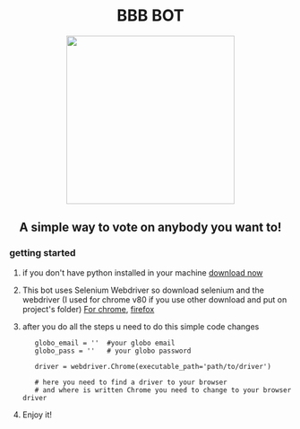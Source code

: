 <h1 align="center">
BBB BOT
</h1>
<p align="center">   
   <img src="https://www.rbsdirect.com.br/imagesrc/25462804.jpg" height="300" align="center"/>
</p>
<h2 align="center">
   A simple way to vote on anybody you want to!
</h2>

### getting started

1. if you don't have python installed in your machine [download now](https://www.python.org/)

2. This bot uses Selenium Webdriver so download selenium and the webdriver (I used for chrome v80 if you use other download and put on project's folder) [For chrome](https://chromedriver.chromium.org/downloads), [firefox](https://github.com/mozilla/geckodriver/releases)

3. after you do all the steps u need to do this simple code changes 
   ```
      globo_email = ''  #your globo email
      globo_pass = ''   # your globo password

      driver = webdriver.Chrome(executable_path='path/to/driver') 
      
      # here you need to find a driver to your browser
      # and where is written Chrome you need to change to your browser driver
   ```
4. Enjoy it!

